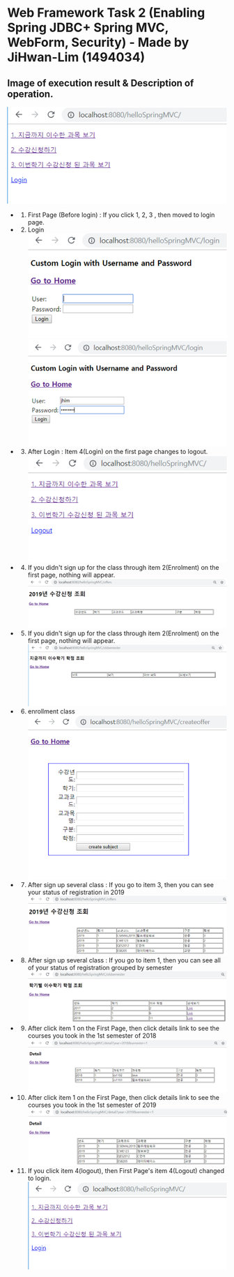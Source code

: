 # Web Framework Task 2 (Enabling Spring JDBC+ Spring MVC, WebForm, Security) - Made by JiHwan-Lim (1494034)

## Image of execution result & Description of operation.
![FirstPage](./operation_image/FirstPage.PNG)
 - 1. First Page (Before login) : If you click 1, 2, 3 , then moved to login page.


 - 2. Login
![login](./operation_image/login.PNG)
![login2](./operation_image/login2.PNG)

 - 3. After Login : Item 4(Login) on the first page changes to logout.
![login_changed_to_logout](./operation_image/login_changed_to_logout.PNG)

 - 4. If you didn't sign up for the class through item 2(Enrolment) on the first page, nothing will appear.
![view_2019_subject1](./operation_image/view_2019_subject1.PNG)

 - 5. If you didn't sign up for the class through item 2(Enrolment) on the first page, nothing will appear.
![view_old_subject1](./operation_image/view_old_subject1.PNG)

 - 6. enrollment class
![enrolment](./operation_image/enrolment.PNG)

 - 7. After sign up several class : If you go to item 3, then you can see your status of registration in 2019
![view_2019_subject3](./operation_image/view_2019_subject3.PNG)

 - 8. After sign up several class : If you go to item 1, then you can see all of your status of registration grouped by semester
![view_old_subject5](./operation_image/view_old_subject5.PNG)

 - 9. After click item 1 on the First Page, then click details link to see the courses you took in the 1st semester of 2018
![view_detail3](./operation_image/view_detail3.PNG)

 - 10. After click item 1 on the First Page, then click details link to see the courses you took in the 1st semester of 2019
![view_detail4](./operation_image/view_detail4.PNG)

 - 11. If you click item 4(logout), then First Page's item 4(Logout) changed to login.
![FirstPage](./operation_image/FirstPage.PNG)